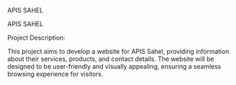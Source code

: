 APIS SAHEL

APIS SAHEL

Project Description:

This project aims to develop a website for APIS Sahel, providing information about their services, products, and contact details. The website will be designed to be user-friendly and visually appealing, ensuring a seamless browsing experience for visitors.
